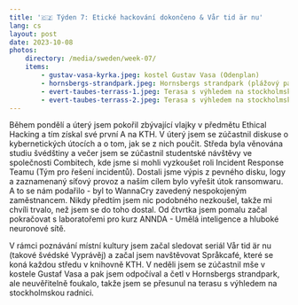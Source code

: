 ```yaml
---
title: '🇨🇿 Týden 7: Etické hackování dokončeno & Vår tid är nu'
lang: cs
layout: post
date: 2023-10-08
photos:
    directory: /media/sweden/week-07/
    items:
        - gustav-vasa-kyrka.jpeg: kostel Gustav Vasa (Odenplan)
        - hornsbergs-strandpark.jpeg: Hornsbergs strandpark (plážový park Hornsberg)
        - evert-taubes-terrass-1.jpeg: Terasa s výhledem na stockholmskou radnici
        - evert-taubes-terrass-2.jpeg: Terasa s výhledem na stockholmskou radnici
---
```


Během pondělí a úterý jsem pokořil zbývající vlajky v předmětu Ethical Hacking a tím získal své první A na KTH. V úterý jsem se zúčastnil diskuse o kybernetických útocích a o tom, jak se z nich poučit. Středa byla věnována studiu švédštiny a večer jsem se zúčastnil studentské návštěvy ve společnosti Combitech, kde jsme si mohli vyzkoušet roli Incident Response Teamu (Tým pro řešení incidentů). Dostali jsme výpis z pevného disku, logy a zaznamenaný síťový provoz a naším cílem bylo vyřešit útok ransomwaru. A to se nám podařilo - byl to WannaCry zavedený nespokojeným zaměstnancem. Nikdy předtím jsem nic podobného nezkoušel, takže mi chvíli trvalo, než jsem se do toho dostal. Od čtvrtka jsem pomalu začal pokračovat s laboratořemi pro kurz ANNDA - Umělá inteligence a hluboké neuronové sítě.

V rámci poznávání místní kultury jsem začal sledovat seriál Vår tid är nu (takové švédské Vyprávěj) a začal jsem navštěvovat Språkcafé, které se koná každou středu v knihovně KTH. V neděli jsem se zúčastnil mše v kostele Gustaf Vasa a pak jsem odpočíval a četl v Hornsbergs strandpark, ale neuvěřitelně foukalo, takže jsem se přesunul na terasu s výhledem na stockholmskou radnici.